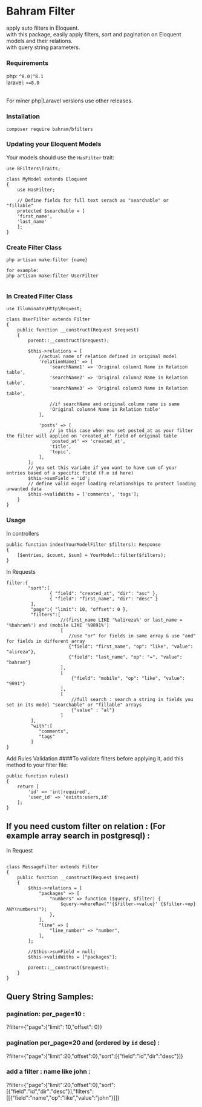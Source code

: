# Bahram Filter
apply auto filters in Eloquent. <br>
with this package, easily apply filters, sort and pagination on Eloquent models and their relations. <br>
with query string parameters. <br>    

### Requirements
php: `^8.0|^8.1` <br>
laravel: `>=8.0` <br><br>

For miner php|Laravel versions use other releases.

### Installation
```
composer require bahram/bfilters
```
### Updating your Eloquent Models
Your models should use the `HasFilter` trait:  
```
use BFilters\Traits;

class MyModel extends Eloquent
{
    use HasFilter;
    
    // Define fields for full text serach as "searchable" or "fillable"
    protected $searchable = [ 
    'first_name',
    'last_name' 
    ];
}

```
### Create Filter Class
```
php artisan make:filter {name}

for example: 
php artisan make:filter UserFilter


```
### In Created Filter Class
```
use Illuminate\Http\Request;

class UserFilter extends Filter
{
    public function __construct(Request $request)
    {
        parent::__construct($request);
        
        $this->relations = [
            //actual name of relation defined in original model
            'relationName1' => [ 
                'searchName1' => 'Original column1 Name in Relation table',
                'searchName2' => 'Original column2 Name in Relation table',
                'searchName3' => 'Original column3 Name in Relation table',

                //if searchName and original column name is same
                'Original column4 Name in Relation table'
            ],
          
            'posts' => [
                // in this case when you set posted_at as your filter the filter will applied on 'created_at' field of original table
                'posted_at' => 'created_at',
                'title',
                'topic',
            ],
        ];
        // you set this variabe if you want to have sum of your entries based of a specific field (f.e id here)
        $this->sumField = 'id';
        // define valid eager loading relationships to protect loading unwanted data
        $this->validWiths = ['comments', 'tags'];
    }
}
```

### Usage
In controllers 
```
public function index(YourModelFilter $filters): Response
{
    [$entries, $count, $sum] = YourModel::filter($filters);
}
```

In Requests
```
filter:{
        "sort":[
                { "field": "created_at", "dir": "asc" },
                { "field": "first_name", "dir": "desc" }
         ],
         "page":{ "limit": 10, "offset": 0 },
         "filters":[
                    //(first_name LIKE '%alireza%' or last_name = '%bahram%') and (mobile LIKE '%9891%')
                    [ 
                       //use "or" for fields in same array & use "and" for fields in different array
                       {"field": "first_name", "op": "like", "value":  "alireza"},
                       {"field": "last_name", "op": "=", "value":  "bahram"}
                    ],
                    [
                        {"field": "mobile", "op": "like", "value": "9891"}
                    ],
                    [
                        //full search : search a string in fields you set in its model "searchable" or "fillable" arrays
                        {"value" : "al"}
                    ]
         ],
         "with":[
            "comments",
            "tags"
         ]
}
```

Add Rules Validation
####To validate filters before applying it, add this method to your filter file:
```
public function rules()
{
    return [
        'id' => 'int|required',
        'user_id' => 'exists:users,id'
    ];
}
```


## If you need custom filter on relation : (For example array search in postgresql) :
In Request
```

class MessageFilter extends Filter
{
    public function __construct(Request $request)
    {
        $this->relations = [
            "packages" => [
                "numbers" => function ($query, $filter) {
                    $query->whereRaw("'{$filter->value}' {$filter->op} ANY(numbers)");
                },
            ],
            "line" => [
                "line_number" => "number",
            ],
        ];

        //$this->sumField = null;
        $this->validWiths = ["packages"];

        parent::__construct($request);
    }
}

```


## Query String Samples:

### pagination: per_page=10 :
?filter={"page":{"limit": 10,"offset": 0}}

### pagination per_page=20 and (ordered by `id` desc) :
?filter={"page":{"limit":20,"offset":0},"sort":[{"field":"id","dir":"desc"}]}

### add a filter : name like john :
?filter={"page":{"limit":20,"offset":0},"sort":[{"field":"id","dir":"desc"}],"filters":[[{"field":"name","op":"like","value":"john"}]]}


